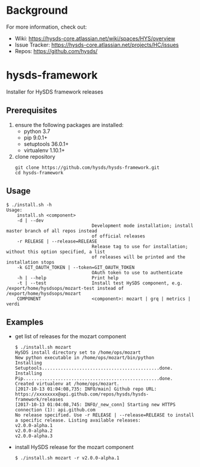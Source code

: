 # Background

For more information, check out:
- Wiki: https://hysds-core.atlassian.net/wiki/spaces/HYS/overview
- Issue Tracker: https://hysds-core.atlassian.net/projects/HC/issues
- Repos: https://github.com/hysds/

# hysds-framework
Installer for HySDS framework releases

## Prerequisites
1. ensure the following packages are installed:
   - python 3.7
   - pip 9.0.1+
   - setuptools 36.0.1+
   - virtualenv 1.10.1+
2. clone repository
   ```
   git clone https://github.com/hysds/hysds-framework.git
   cd hysds-framework
   ```

## Usage
```
$ ./install.sh -h
Usage:
    install.sh <component>
    -d | --dev
                                Development mode installation; install master branch of all repos instead
                                of official releases
    -r RELEASE | --release=RELEASE
                                Release tag to use for installation; without this option specified, a list
                                of releases will be printed and the installation stops
    -k GIT_OAUTH_TOKEN | --token=GIT_OAUTH_TOKEN
                                OAuth token to use to authenticate
    -h | --help                 Print help
    -t | --test                 Install test HySDS component, e.g. /export/home/hysdsops/mozart-test instead of /export/home/hysdsops/mozart
    COMPONENT                   <component>: mozart | grq | metrics | verdi
```

## Examples
- get list of releases for the mozart component
  ```
  $ ./install.sh mozart
  HySDS install directory set to /home/ops/mozart
  New python executable in /home/ops/mozart/bin/python
  Installing Setuptools............................................done.
  Installing Pip...................................................done.
  Created virtualenv at /home/ops/mozart.
  [2017-10-13 01:04:08,735: INFO/main] Github repo URL: https://xxxxxxxx@api.github.com/repos/hysds/hysds-framework/releases
  [2017-10-13 01:04:08,745: INFO/_new_conn] Starting new HTTPS connection (1): api.github.com
  No release specified. Use -r RELEASE | --release=RELEASE to install a specific release. Listing available releases:
  v2.0.0-alpha.1
  v2.0.0-alpha.2
  v2.0.0-alpha.3
  ```
- install HySDS release for the mozart component
  ```
  $ ./install.sh mozart -r v2.0.0-alpha.1
  ```
